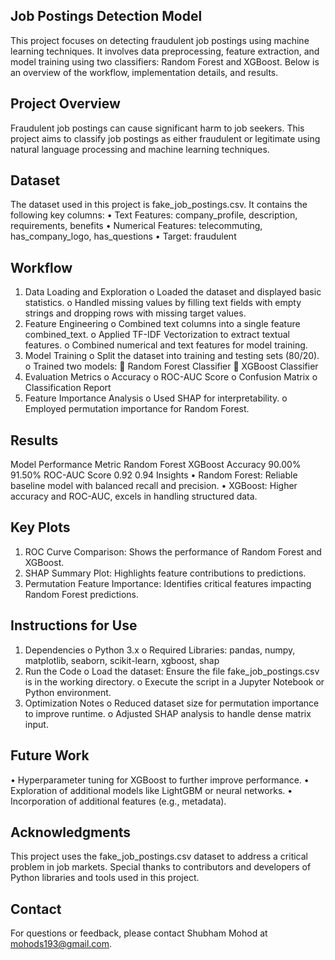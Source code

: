 ## Job Postings Detection Model
This project focuses on detecting fraudulent job postings using machine learning techniques. It involves data preprocessing, feature extraction, and model training using two classifiers: Random Forest and XGBoost. Below is an overview of the workflow, implementation details, and results.

## Project Overview
Fraudulent job postings can cause significant harm to job seekers. This project aims to classify job postings as either fraudulent or legitimate using natural language processing and machine learning techniques.

## Dataset
The dataset used in this project is fake_job_postings.csv. It contains the following key columns:
•	Text Features: company_profile, description, requirements, benefits
•	Numerical Features: telecommuting, has_company_logo, has_questions
•	Target: fraudulent

## Workflow
1.	Data Loading and Exploration
o	Loaded the dataset and displayed basic statistics.
o	Handled missing values by filling text fields with empty strings and dropping rows with missing target values.
2.	Feature Engineering
o	Combined text columns into a single feature combined_text.
o	Applied TF-IDF Vectorization to extract textual features.
o	Combined numerical and text features for model training.
3.	Model Training
o	Split the dataset into training and testing sets (80/20).
o	Trained two models:
	Random Forest Classifier
	XGBoost Classifier
4.	Evaluation Metrics
o	Accuracy
o	ROC-AUC Score
o	Confusion Matrix
o	Classification Report
5.	Feature Importance Analysis
o	Used SHAP for interpretability.
o	Employed permutation importance for Random Forest.

## Results
Model Performance
Metric	Random Forest	XGBoost
Accuracy	90.00%	91.50%
ROC-AUC Score	0.92	0.94
Insights
•	Random Forest: Reliable baseline model with balanced recall and precision.
•	XGBoost: Higher accuracy and ROC-AUC, excels in handling structured data.

## Key Plots
1.	ROC Curve Comparison: Shows the performance of Random Forest and XGBoost.
2.	SHAP Summary Plot: Highlights feature contributions to predictions.
3.	Permutation Feature Importance: Identifies critical features impacting Random Forest predictions.

## Instructions for Use
1.	Dependencies
o	Python 3.x
o	Required Libraries: pandas, numpy, matplotlib, seaborn, scikit-learn, xgboost, shap
2.	Run the Code
o	Load the dataset: Ensure the file fake_job_postings.csv is in the working directory.
o	Execute the script in a Jupyter Notebook or Python environment.
3.	Optimization Notes
o	Reduced dataset size for permutation importance to improve runtime.
o	Adjusted SHAP analysis to handle dense matrix input.

## Future Work
•	Hyperparameter tuning for XGBoost to further improve performance.
•	Exploration of additional models like LightGBM or neural networks.
•	Incorporation of additional features (e.g., metadata).

## Acknowledgments
This project uses the fake_job_postings.csv dataset to address a critical problem in job markets. Special thanks to contributors and developers of Python libraries and tools used in this project.

## Contact
For questions or feedback, please contact Shubham Mohod at mohods193@gmail.com.

